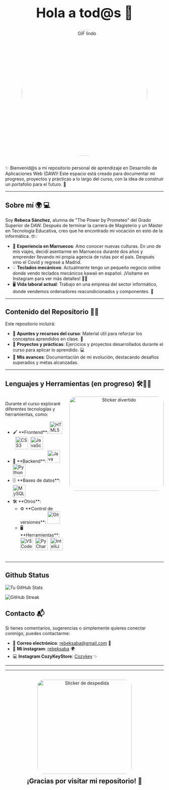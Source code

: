 <h1 style="text-align: center; font-size: 3em;">Hola a tod@s 👋</h1>

<div style="text-align: center; margin: 30px 0;">
  <img src="https://media0.giphy.com/media/v1.Y2lkPTc5MGI3NjExbzIzdzhxaXR3amJ4dGp0eWF4eWJuNGo5a21qa3BsNWduYzhqZG9qMCZlcD12MV9pbnRlcm5hbF9naWZfYnlfaWQmY3Q9Zw/xT9IgIc0lryrxvqVGM/giphy.gif" 
       alt="GIF lindo" width="400" 
       style="display: block; margin: 0 auto; border-radius: 50%;"/>
</div>

<p>✨ Bienvenid@s a mi repositorio personal de aprendizaje en Desarrollo de Aplicaciones Web (DAW)! Este espacio está creado para documentar mi progreso, proyectos y prácticas a lo largo del curso, con la idea de construir un portafolio para el futuro. 🌱</p>

---

## Sobre mí 🌍 💻
Soy **Rebeca Sánchez**, alumna de "The Power by Prometeo" del Grado Superior de DAW. Después de terminar la carrera de Magisterio y un Máster en Tecnología Educativa, creo que he encontrado mi vocación en esto de la informática. 🤓💡

- 🕌 **Experiencia en Marruecos**: Amo conocer nuevas culturas. En uno de mis viajes, decidí asentarme en Marruecos durante dos años y emprender llevando mi propia agencia de rutas por el país. Después vino el Covid y regresé a Madrid.
- 💡 **Teclados mecánicos**: Actualmente tengo un pequeño negocio online donde vendo teclados mecánicos kawaii en español. ¡Visítame en Instagram para ver más detalles! 🦄💞
- 🖥️ **Vida laboral actual**: Trabajo en una empresa del sector informático, donde vendemos ordenadores reacondicionados y componentes. 💼

---

## Contenido del Repositorio 📂🌟

Este repositorio incluirá:
- 📜 **Apuntes y recursos del curso**: Material útil para reforzar los conceptos aprendidos en clase. 🧠
- 🚀 **Proyectos y prácticas**: Ejercicios y proyectos desarrollados durante el curso para aplicar lo aprendido. 💻
- 🌈 **Mis avances**: Documentación de mi evolución, destacando desafíos superados y metas alcanzadas.

---

## Lenguajes y Herramientas (en progreso) 🛠️🚀✨

<div style="display: flex; align-items: flex-start; justify-content: space-between; margin: 20px 0;">
  <!-- Lista de lenguajes y herramientas -->
  <div>
    <p>Durante el curso exploraré diferentes tecnologías y herramientas, como:</p>
    <ul>
      <li>🖌️ **Frontend**: 
        <img src="https://cdn.jsdelivr.net/gh/devicons/devicon/icons/html5/html5-original.svg" title="HTML5" alt="HTML5" width="40" height="40"/>&nbsp;
        <img src="https://cdn.jsdelivr.net/gh/devicons/devicon/icons/css3/css3-original.svg" title="CSS3" alt="CSS3" width="40" height="40"/>&nbsp;
        <img src="https://cdn.jsdelivr.net/gh/devicons/devicon/icons/javascript/javascript-original.svg" title="JavaScript" alt="JavaScript" width="40" height="40"/>
      </li>
      <li>🔗 **Backend**: 
        <img src="https://cdn.jsdelivr.net/gh/devicons/devicon/icons/java/java-original.svg" title="Java" alt="Java" width="40" height="40"/>&nbsp;
        <img src="https://cdn.jsdelivr.net/gh/devicons/devicon/icons/python/python-original.svg" title="Python" alt="Python" width="40" height="40"/>
      </li>
      <li>🗄️ **Bases de datos**: 
        <img src="https://cdn.jsdelivr.net/gh/devicons/devicon/icons/mysql/mysql-original.svg" title="MySQL" alt="MySQL" width="40" height="40"/>
      </li>
      <li>🛠️ **Otros**: 
        <ul>
          <li>⚙️ **Control de versiones**: 
            <img src="https://cdn.jsdelivr.net/gh/devicons/devicon/icons/git/git-original.svg" title="Git" alt="Git" width="40" height="40"/>
          </li>
          <li>🖥️ **Herramientas**: 
            <img src="https://cdn.jsdelivr.net/gh/devicons/devicon/icons/vscode/vscode-original.svg" title="VS Code" alt="VS Code" width="40" height="40"/>&nbsp;
            <img src="https://resources.jetbrains.com/storage/products/company/brand/logos/PyCharm_icon.svg" title="PyCharm" alt="PyCharm" width="40" height="40"/>&nbsp;
            <img src="https://resources.jetbrains.com/storage/products/company/brand/logos/IntelliJ_IDEA_icon.svg" title="IntelliJ" alt="IntelliJ" width="40" height="40"/>
          </li>
        </ul>
      </li>
    </ul>
  </div>

  <!-- Sticker en el lado derecho -->
  <div style="text-align: center; margin-left: 20px;">
    <img src="https://media2.giphy.com/media/v1.Y2lkPTc5MGI3NjExczBpenE1bHk2cmgybTVtbmdyMmhleGJrMHhsenNpOWN5bjN3NXVyayZlcD12MV9pbnRlcm5hbF9naWZfYnlfaWQmY3Q9cw/6dsWnRIYoQz9MHhXPG/giphy.gif" 
         alt="Sticker divertido" width="300" 
         style="border-radius: 20px;"/>
  </div>
</div>

---

## Github Status 

![Tu GitHub Stats](https://github-readme-stats.vercel.app/api?username=rebeksaba&show_icons=true&theme=radical)

![GitHub Streak](https://github-readme-streak-stats.herokuapp.com/?user=rebeksaba&theme=radical)

## Contacto 📬

Si tienes comentarios, sugerencias o simplemente quieres conectar conmigo, puedes contactarme:
- 📧 **Correo electrónico**: rebeksaba@gmail.com 📩
- 📸 **Mi instagram**: [rebeksaba](bit.ly/rebeksaba) 🌍
- 💻 **Instagram CozyKeyStore**: [Cozykey](http://bit.ly/4kuX63Q) ✨

---

---

<div style="text-align: center; margin-top: 30px;">
  <img src="https://media1.giphy.com/media/v1.Y2lkPTc5MGI3NjExeDd0Mzl3bTh2bTd5OG52cThrbGJxYWFhYjF1YWl4ZzBoNTc3cHhreCZlcD12MV9pbnRlcm5hbF9naWZfYnlfaWQmY3Q9cw/oJGg8QwlGs5r5ZZKxt/giphy.gif" 
       alt="Sticker de despedida" width="300" 
       style="border-radius: 20px;"/>
  <p style="font-size: 1.5em; font-weight: bold; margin-top: 10px;">¡Gracias por visitar mi repositorio! 🌟</p>
</div>

